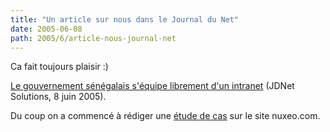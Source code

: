 ```yaml
---
title: "Un article sur nous dans le Journal du Net"
date: 2005-06-08
path: 2005/6/article-nous-journal-net
---
```


Ca fait toujours plaisir :)

<a href="http://solutions.journaldunet.com/0506/050608_gouvernement_senegalais.shtml">
Le gouvernement s&#233;n&#233;galais s'&#233;quipe librement d'un intranet</a> (JDNet  Solutions, 8 juin 2005).

Du coup on a commenc&#233; &#224; r&#233;diger une <a href="http://www.nuxeo.com/clients/gouvernement-senegalais/">&#233;tude de
cas</a> sur le site nuxeo.com. 

